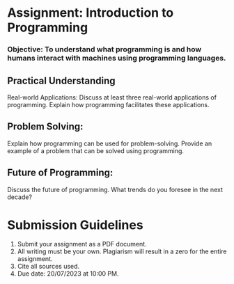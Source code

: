 # Assignment: Introduction to Programming
### Objective: To understand what programming is and how humans interact with machines using programming languages.

## Practical Understanding
Real-world Applications: Discuss at least three real-world applications of programming. Explain how programming facilitates these applications.

## Problem Solving: 
Explain how programming can be used for problem-solving. Provide an example of a problem that can be solved using programming.

## Future of Programming: 
Discuss the future of programming. What trends do you foresee in the next decade?

# Submission Guidelines
1. Submit your assignment as a PDF document.
2. All writing must be your own. Plagiarism will result in a zero for the entire assignment.
3. Cite all sources used.
4. Due date: 20/07/2023 at 10:00 PM.

